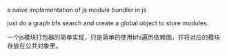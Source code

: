 a naive implementation of js module bundler in js

just do a graph bfs search and create a global object to store modules.

一个js模块打包器的简单实现，只是简单的使用bfs遍历依赖图，并将对应的模块存放在公共对象里。
